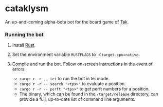# cataklysm

An up-and-coming alpha-beta bot for the board game of [Tak](https://boardgamegeek.com/boardgame/197405/tak).

### Running the bot

1. Install [Rust](https://www.rust-lang.org/tools/install).

2. Set the environment variable `RUSTFLAGS` to `-Ctarget-cpu=native`.

3. Compile and run the bot. Follow on-screen instructions in the event of errors.
	- `cargo r -r -- tei` to run the bot in tei mode.
	- `cargo r -r -- search "<tps>"` to evaluate a position.
	- `cargo r -r -- perft "<tps>"` to get perft numbers for a position.
	- The binary, which can be found in the `/target/release` directory, can provide a full, up-to-date list of command line arguments.
